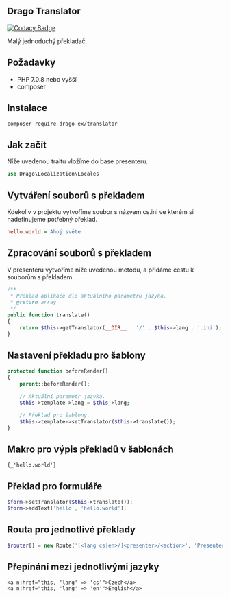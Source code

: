 ## Drago Translator

[![Codacy Badge](https://api.codacy.com/project/badge/Grade/c816f793fb404487ad7a565c4374ae74)](https://www.codacy.com/app/accgit/translator?utm_source=github.com&utm_medium=referral&utm_content=drago-ex/translator&utm_campaign=badger)

Malý jednoduchý překladač.

## Požadavky

- PHP 7.0.8 nebo vyšší
- composer

## Instalace

```
composer require drago-ex/translator
```

## Jak začít

Níže uvedenou traitu vložíme do base presenteru.

```php
use Drago\Localization\Locales
```

## Vytváření souborů s překladem

Kdekoliv v projektu vytvoříme soubor s názvem cs.ini ve kterém si nadefinujeme potřebný překlad.

```ini
hello.world = Ahoj světe
```

## Zpracování souborů s překladem

V presenteru vytvoříme níže uvedenou metodu, a přidáme cestu k souborům s překladem.

```php
/**
 * Překlad aplikace dle aktuálního parametru jazyka.
 * @return array
 */
public function translate()
{
	return $this->getTranslator(__DIR__ . '/' . $this->lang . '.ini');
}
```

## Nastavení překladu pro šablony

```php
protected function beforeRender()
{
	parent::beforeRender();

	// Aktuální parametr jazyka.
	$this->template->lang = $this->lang;

	// Překlad pro šablony.
	$this->template->setTranslator($this->translate());
}
```

## Makro pro výpis překladů v šablonách

```latte
{_'hello.world'}
```

## Překlad pro formuláře

```php
$form->setTranslator($this->translate());
$form->addText('hello', 'hello.world');
```

## Routa pro jednotlivé překlady

```php
$router[] = new Route('[<lang cs|en>/]<presenter>/<action>', 'Presenter:action');
```

## Přepínání mezi jednotlivými jazyky

```latte
<a n:href="this, 'lang' => 'cs'">Czech</a>
<a n:href="this, 'lang' => 'en'">English</a>
```
